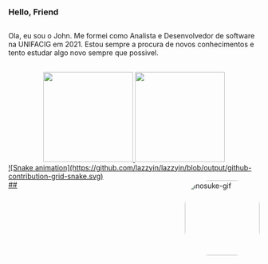 ### Hello, Friend
##
  Ola, eu sou o John. Me formei como Analista e Desenvolvedor de software na UNIFACIG em 2021.
Estou sempre a procura de novos conhecimentos e tento estudar algo novo sempre que possivel.
##
<div align="center">
  <a href="https://github.com/lazzyin">
  <img height="180em" src="https://github-readme-stats.vercel.app/api?username=lazzyin&show_icons=true&theme=gotham&include_all_commits=true&count_private=true"/>
  <img height="180em" src="https://github-readme-stats.vercel.app/api/top-langs/?username=lazzyin&layout=compact&langs_count=7&theme=gotham"/>
</div>

  <div>
  ![Snake animation](https://github.com/lazzyin/lazzyin/blob/output/github-contribution-grid-snake.svg)
  </div>
  ##
  <img align="right" alt="inosuke-gif" height="150" style="border-radius:50px;" src="https://c.tenor.com/VqQhTzWcp7MAAAAC/demon-slayer-inosuke.gif">
</div>
  
<!--
**lazzyin/lazzyin** is a ✨ _special_ ✨ repository because its `README.md` (this file) appears on your GitHub profile.

Here are some ideas to get you started:

- 🔭 I’m currently working on ...
- 🌱 I’m currently learning ...
- 👯 I’m looking to collaborate on ...
- 🤔 I’m looking for help with ...
- 💬 Ask me about ...
- 📫 How to reach me: ...
- 😄 Pronouns: ...
- ⚡ Fun fact: ...
-->
